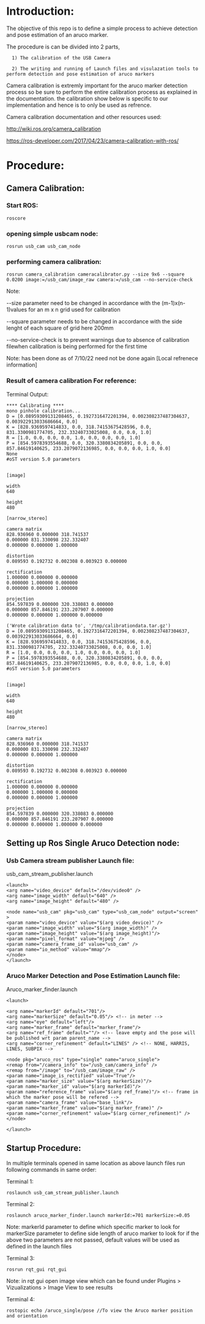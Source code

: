 # Introduction:

The objective of this repo is to define a simple process to achieve detection and pose estimation of an aruco marker.

The procedure is can be divided into 2 parts,

      1) The calibration of the USB Camera
      
      2) The writing and running of Launch files and visulazation tools to perform detection and pose estimation of aruco markers

Camera calibration is extremly important for the aruco marker detection process so be sure to perform the entire calibration process as explained in the documentation. the calibration show below is specific to our implementation and hence is to only be used as refrence.

Camera calibration documentation and other resources used:

http://wiki.ros.org/camera_calibration

https://ros-developer.com/2017/04/23/camera-calibration-with-ros/

# Procedure:
## Camera Calibration:

### Start ROS:
`roscore`

### opening simple usbcam node:

`rosrun usb_cam usb_cam_node`

### performing camera calibration:

`rosrun camera_calibration cameracalibrator.py --size 9x6 --square 0.0200 image:=/usb_cam/image_raw camera:=/usb_cam --no-service-check`

Note: 

--size parameter need to be changed in accordance with the (m-1)x(n-1)values for an m x n grid used for calibration

--square parameter needs to be changed in accordance with the side lenght of each square of grid here 200mm
      
--no-service-check is to prevent warnings due to absence of calibration filewhen calibration is being performed for the first time

Note:  has been done  as of 7/10/22 need not be done again [Local refrenece information]

### Result of camera calibration For reference:

Terminal Output:

```
**** Calibrating ****
mono pinhole calibration...
D = [0.08959309131208465, 0.1927316472201394, 0.002308237487304637, 0.003922913033686664, 0.0]
K = [828.9369597414833, 0.0, 318.74153675428596, 0.0, 831.3300981774705, 232.33240733025008, 0.0, 0.0, 1.0]
R = [1.0, 0.0, 0.0, 0.0, 1.0, 0.0, 0.0, 0.0, 1.0]
P = [854.5978393554688, 0.0, 320.3380834205891, 0.0, 0.0, 857.84619140625, 233.2079072136985, 0.0, 0.0, 0.0, 1.0, 0.0]
None
#oST version 5.0 parameters


[image]

width
640

height
480

[narrow_stereo]

camera matrix
828.936960 0.000000 318.741537
0.000000 831.330098 232.332407
0.000000 0.000000 1.000000

distortion
0.089593 0.192732 0.002308 0.003923 0.000000

rectification
1.000000 0.000000 0.000000
0.000000 1.000000 0.000000
0.000000 0.000000 1.000000

projection
854.597839 0.000000 320.338083 0.000000
0.000000 857.846191 233.207907 0.000000
0.000000 0.000000 1.000000 0.000000

('Wrote calibration data to', '/tmp/calibrationdata.tar.gz')
D = [0.08959309131208465, 0.1927316472201394, 0.002308237487304637, 0.003922913033686664, 0.0]
K = [828.9369597414833, 0.0, 318.74153675428596, 0.0, 831.3300981774705, 232.33240733025008, 0.0, 0.0, 1.0]
R = [1.0, 0.0, 0.0, 0.0, 1.0, 0.0, 0.0, 0.0, 1.0]
P = [854.5978393554688, 0.0, 320.3380834205891, 0.0, 0.0, 857.84619140625, 233.2079072136985, 0.0, 0.0, 0.0, 1.0, 0.0]
#oST version 5.0 parameters


[image]

width
640

height
480

[narrow_stereo]

camera matrix
828.936960 0.000000 318.741537
0.000000 831.330098 232.332407
0.000000 0.000000 1.000000

distortion
0.089593 0.192732 0.002308 0.003923 0.000000

rectification
1.000000 0.000000 0.000000
0.000000 1.000000 0.000000
0.000000 0.000000 1.000000

projection
854.597839 0.000000 320.338083 0.000000
0.000000 857.846191 233.207907 0.000000
0.000000 0.000000 1.000000 0.000000
```

## Setting up Ros Single Aruco Detection node:

### Usb Camera stream publisher Launch file: 

usb_cam_stream_publisher.launch

```ROS
<launch>
<arg name="video_device" default="/dev/video0" />
<arg name="image_width" default="640" />
<arg name="image_height" default="480" />

<node name="usb_cam" pkg="usb_cam" type="usb_cam_node" output="screen" >
<param name="video_device" value="$(arg video_device)" />
<param name="image_width" value="$(arg image_width)" />
<param name="image_height" value="$(arg image_height)"/>
<param name="pixel_format" value="mjpeg" />
<param name="camera_frame_id" value="usb_cam" />
<param name="io_method" value="mmap"/>
</node>
</launch>
```

### Aruco Marker Detection and Pose Estimation Launch file:

Aruco_marker_finder.launch

```
<launch>

<arg name="markerId" default="701"/>
<arg name="markerSize" default="0.05"/> <!-- in meter -->
<arg name="eye" default="left"/>
<arg name="marker_frame" default="marker_frame"/>
<arg name="ref_frame" default=""/> <!-- leave empty and the pose will be published wrt param parent_name -->
<arg name="corner_refinement" default="LINES" /> <!-- NONE, HARRIS, LINES, SUBPIX -->

<node pkg="aruco_ros" type="single" name="aruco_single">
<remap from="/camera_info" to="/usb_cam/camera_info" />
<remap from="/image" to="/usb_cam/image_raw" />
<param name="image_is_rectified" value="True"/>
<param name="marker_size" value="$(arg markerSize)"/>
<param name="marker_id" value="$(arg markerId)"/>
<param name="reference_frame" value="$(arg ref_frame)"/> <!-- frame in which the marker pose will be refered -->
<param name="camera_frame" value="base_link"/>
<param name="marker_frame" value="$(arg marker_frame)" />
<param name="corner_refinement" value="$(arg corner_refinement)" />
</node>

</launch>
```

##  Startup Procedure:

In multiple terminals opened in same location as above launch files run following commands in same order:

Terminal 1: 

`roslaunch usb_cam_stream_publisher.launch`

Terminal 2: 

`roslaunch aruco_marker_finder.launch markerId:=701 markerSize:=0.05`

Note: markerId parameter to define which specific marker to look for
      markerSize parameter to define side length of aruco marker to look for
      if the above two parameters are not passed, default values will be used as defined in the launch files

Terminal 3:

`rosrun rqt_gui rqt_gui`

Note: in rqt gui open image view which can be found under Plugins > Vizualizations > Image View  to see results

Terminal 4: 

`rostopic echo /aruco_single/pose //To view the Aruco marker position and orientation`


